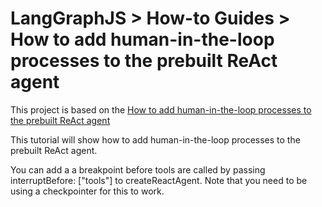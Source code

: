 # LangGraphJS > How-to Guides > How to add human-in-the-loop processes to the prebuilt ReAct agent

This project is based on the [How to add human-in-the-loop processes to the prebuilt ReAct agent](https://langchain-ai.github.io/langgraphjs/how-tos/react-human-in-the-loop/)

This tutorial will show how to add human-in-the-loop processes to the prebuilt ReAct agent.

You can add a a breakpoint before tools are called by passing interruptBefore: ["tools"] to createReactAgent. Note that you need to be using a checkpointer for this to work.
